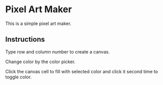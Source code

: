 # Pixel Art Maker

This is a simple pixel art maker.

## Instructions

Type row and column number to create a canvas.

Change color by the color picker.

Click the canvas cell to fill with selected color and click it second time to toggle color.